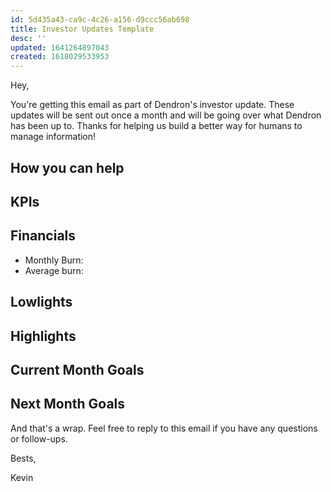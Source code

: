 ```yaml
---
id: 5d435a43-ca9c-4c26-a156-d9ccc56ab698
title: Investor Updates Template
desc: ''
updated: 1641264897043
created: 1618029533953
---
```



Hey,

You're getting this email as part of Dendron's investor update. These updates will be sent out once a month and will be going over what Dendron has been up to. Thanks for helping us build a better way for humans to manage information!

## How you can help
<!-- Hiring, introductions, etc-->

## KPIs
<!-- Our KPIS -->

## Financials
<!-- Burn rate and other figures-->
- Monthly Burn: 
- Average burn: 


## Lowlights
<!-- What didn't go well -->

## Highlights
<!-- What went well -->

## Current Month Goals
<!-- Recap on how well we did on this months goals-->

## Next Month Goals
<!-- What we want to do for next month -->


And that's a wrap. Feel free to reply to this email if you have any questions or follow-ups. 

Bests,

Kevin
